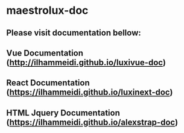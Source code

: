 # maestrolux-doc
Please visit documentation bellow:
---
## Vue Documentation (http://ilhammeidi.github.io/luxivue-doc)
## React Documentation (https://ilhammeidi.github.io/luxinext-doc)
## HTML Jquery Documentation (https://ilhammeidi.github.io/alexstrap-doc)
